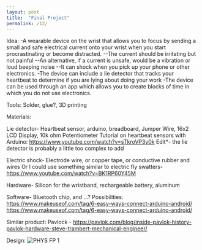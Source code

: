 ```yaml
---
layout: post
title:  "Final Project"
permalink: /12/
---
```

Idea:
-A wearable device on the wrist that allows you to focus by sending a small and safe electrical current onto your wrist when you start procrastinating or become distracted.
	--The current should be irritating but not painful
	--An alternative, if a current is unsafe, would be a vibration or loud beeping noise
--It can shock when you pick up your phone or other electronics.
-The device can include a lie detector that tracks your heartbeat to determine if you are lying about doing your work
-The device can be used through an app which allows you to create blocks of time in which you do not use electronics. 

Tools:
Solder, glue?, 3D printing



Materials:

Lie detector-
Heartbeat sensor, arduino, breadboard, Jumper Wire, 16x2 LCD Display, 10k ohm Potentiometer
Tutorial on heartbeat sensors with Arduino: https://www.youtube.com/watch?v=sTkroVP3y0k
	Edit*- the lie detector is probably a little too complex to add

Electric shock-
Electrode wire, or copper tape, or conductive rubber and wires
Or I could use something similar to electric fly swatters- https://www.youtube.com/watch?v=BK1RP60Y45M

Hardware-
Silicon for the wristband, rechargeable battery, aluminum

Software-
Bluetooth chip, and ...?
Possibilities:
https://www.makeuseof.com/tag/6-easy-ways-connect-arduino-android/
https://www.makeuseof.com/tag/6-easy-ways-connect-arduino-android/



Similar product: Pavlock - https://pavlok.com/blog/inside-pavlok-history-pavlok-hardware-steve-trambert-mechanical-engineer/






Design:
![PHYS FP 1](https://user-images.githubusercontent.com/52216217/60459780-0c394380-9c10-11e9-9421-c2592daccb9d.jpg)
